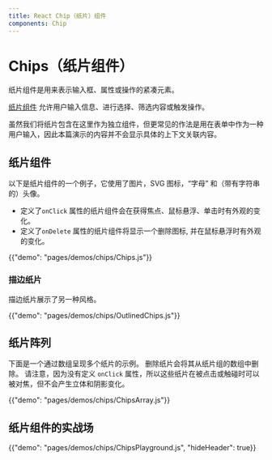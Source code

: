 ```yaml
---
title: React Chip（纸片）组件
components: Chip
---
```


# Chips（纸片组件）

<p class="description">纸片组件是用来表示输入框、属性或操作的紧凑元素。</p>

[纸片组件](https://material.io/design/components/chips.html) 允许用户输入信息、进行选择、筛选内容或触发操作。

虽然我们将纸片包含在这里作为独立组件，但更常见的作法是用在表单中作为一种用户输入，因此本篇演示的内容并不会显示具体的上下文关联内容。

## 纸片组件

以下是纸片组件的一个例子，它使用了图片，SVG 图标，“字母” 和（带有字符串的）头像。

- 定义了`onClick` 属性的纸片组件会在获得焦点、鼠标悬浮、单击时有外观的变化。
- 定义了`onDelete` 属性的纸片组件将显示一个删除图标, 并在鼠标悬浮时有外观的变化。

{{"demo": "pages/demos/chips/Chips.js"}}

### 描边纸片

描边纸片展示了另一种风格。

{{"demo": "pages/demos/chips/OutlinedChips.js"}}

## 纸片阵列

下面是一个通过数组呈现多个纸片的示例。 删除纸片会将其从纸片组的数组中删除。 请注意，因为没有定义 `onClick` 属性，所以这些纸片在被点击或触碰时可以被对焦，但不会产生立体和阴影变化。

{{"demo": "pages/demos/chips/ChipsArray.js"}}

## 纸片组件的实战场

{{"demo": "pages/demos/chips/ChipsPlayground.js", "hideHeader": true}}